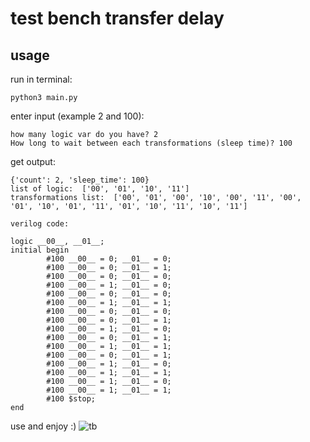 # test bench transfer delay
## usage
run in terminal:
```
python3 main.py
```
enter input (example 2 and 100):
```
how many logic var do you have? 2
How long to wait between each transformations (sleep time)? 100
```
get output:
```
{'count': 2, 'sleep_time': 100}
list of logic:  ['00', '01', '10', '11']
transformations list:  ['00', '01', '00', '10', '00', '11', '00', '01', '10', '01', '11', '01', '10', '11', '10', '11']

verilog code:

logic __00__, __01__;
initial begin
        #100 __00__ = 0; __01__ = 0;
        #100 __00__ = 0; __01__ = 1;
        #100 __00__ = 0; __01__ = 0;
        #100 __00__ = 1; __01__ = 0;
        #100 __00__ = 0; __01__ = 0;
        #100 __00__ = 1; __01__ = 1;
        #100 __00__ = 0; __01__ = 0;
        #100 __00__ = 0; __01__ = 1;
        #100 __00__ = 1; __01__ = 0;
        #100 __00__ = 0; __01__ = 1;
        #100 __00__ = 1; __01__ = 1;
        #100 __00__ = 0; __01__ = 1;
        #100 __00__ = 1; __01__ = 0;
        #100 __00__ = 1; __01__ = 1;
        #100 __00__ = 1; __01__ = 0;
        #100 __00__ = 1; __01__ = 1;
        #100 $stop;
end

```
use and enjoy :)
![tb](https://github.com/mvajhi/digital-system/assets/109323483/296e83c8-ffac-47c6-beab-221bf94e0dd0)
